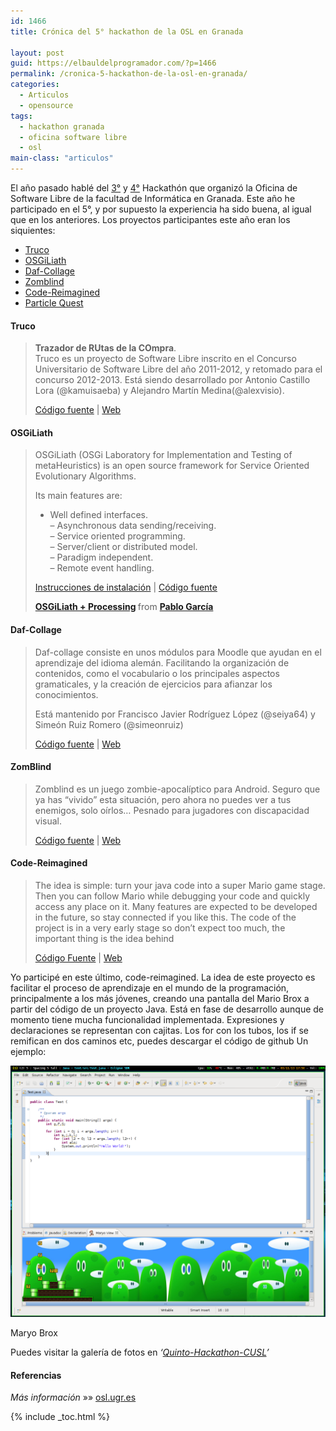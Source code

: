 ```yaml
---
id: 1466
title: Crónica del 5° hackathon de la OSL en Granada

layout: post
guid: https://elbauldelprogramador.com/?p=1466
permalink: /cronica-5-hackathon-de-la-osl-en-granada/
categories:
  - Articulos
  - opensource
tags:
  - hackathon granada
  - oficina software libre
  - osl
main-class: "articulos"
---
```

El año pasado hablé del [3°][1] y [4°][2] Hackathón que organizó la Oficina de Software Libre de la facultad de Informática en Granada. Este año he participado en el 5°, y por supuesto la experiencia ha sido buena, al igual que en los anteriores. Los proyectos participantes este año eran los siquientes:  

<!--ad-->

  * [Truco][3]
  * [OSGiLiath][4]
  * [Daf-Collage][5]
  * [Zomblind][6]
  * [Code-Reimagined][7]
  * [Particle Quest][8]

#### Truco

> **Trazador de RUtas de la COmpra**.  
> Truco es un proyecto de Software Libre inscrito en el Concurso Universitario de Software Libre del año 2011-2012, y retomado para el concurso 2012-2013. Está siendo desarrollado por Antonio Castillo Lora (@kamuisaeba) y Alejandro Martín Medina(@alexvisio).
>
> <a href="https://github.com/alexvisio/Truco" target="_blank">Código fuente</a> | <a href="http://trucocusl.wordpress.com/" target="_blank">Web</a>

#### OSGiLiath

> OSGiLiath (OSGi Laboratory for Implementation and Testing of metaHeuristics) is an open source framework for Service Oriented Evolutionary Algorithms.
>
> Its main features are:
>
> - Well defined interfaces.  
> &#8211; Asynchronous data sending/receiving.  
> &#8211; Service oriented programming.  
> &#8211; Server/client or distributed model.  
> &#8211; Paradigm independent.  
> &#8211; Remote event handling.
>
> <a href="http://osgiliath.org/2013/03/05/getting-started-osgiliath-eclipse/" target="_blank">Instrucciones de instalación</a> | <a href="https://sourceforge.net/projects/osgiliath/" target="_blank">Código fuente</a>
>
> <div style="margin-bottom:5px">
>   <strong> <a href="http://www.slideshare.net/fergunet/hackathon1" title="OSGiLiath + Processing" target="_blank">OSGiLiath + Processing</a> </strong> from <strong><a href="http://www.slideshare.net/fergunet" target="_blank">Pablo García</a></strong>
> </div></blockquote>
>
> #### Daf-Collage
>
> > Daf-collage consiste en unos módulos para Moodle que ayudan en el aprendizaje del idioma alemán. Facilitando la organización de contenidos, como el vocabulario o los principales aspectos gramaticales, y la creación de ejercicios para afianzar los conocimientos.
> >
> > Está mantenido por Francisco Javier Rodríguez López (@seiya64) y Simeón Ruiz Romero (@simeonruiz)
> >
> > <a href="https://github.com/seiya64/dafcollage" target="_blank">Código fuente</a> | <a href="http://dafcollage.wordpress.com/" target="_blank">Web</a>
>
> #### ZomBlind
>
> > Zomblind es un juego zombie-apocalíptico para Android. Seguro que ya has “vivido” esta situación, pero ahora no puedes ver a tus enemigos, solo oírlos… Pesnado para jugadores con discapacidad visual.
> >
> > <a href="https://github.com/deantares/zomblind" target="_blank">Código fuente</a> | <a href="http://web.deantares.es/zomblind/dejanos-tu-comentario/" target="_blank">Web</a>
>
> #### Code-Reimagined
>
> > The idea is simple: turn your java code into a super Mario game stage. Then you can follow Mario while debugging your code and quickly access any place on it. Many features are expected to be developed in the future, so stay connected if you like this. The code of the project is in a very early stage so don’t expect too much, the important thing is the idea behind
> >
> > <a href="https://github.com/javiplay/code-reimagined/tree/origin/testing" target="_blank">Código Fuente</a> | <a href="http://codereimagined.wordpress.com/" target="_blank">Web</a>
>
> Yo participé en este último, code-reimagined. La idea de este proyecto es facilitar el proceso de aprendizaje en el mundo de la programación, principalmente a los más jóvenes, creando una pantalla del Mario Brox a partir del código de un proyecto Java. Está en fase de desarrollo aunque de momento tiene mucha funcionalidad implementada. Expresiones y declaraciones se representan con cajitas. Los for con los tubos, los if se remifican en dos caminos etc, puedes descargar el código de github Un ejemplo:
>
>   <a  href="/assets/img/2013/03/Screenshot-from-2013-03-11-175049.png"><img src="/assets/img/2013/03/Screenshot-from-2013-03-11-175049-1024x817.png" alt="Maryo Brox"  class="size-large wp-image-1467" /></a>
>
>   <p class="wp-caption-text">
>     Maryo Brox
>   </p>
>
> Puedes visitar la galería de fotos en *‘<a href="http://osl.ugr.es/galeria/index.php/Quinto-Hackathon-CUSL" target="_blank">Quinto-Hackathon-CUSL</a>’*
>
> #### Referencias
>
> *Más información* »» <a href="http://osl.ugr.es/2013/02/14/v-hackathon-de-proyectos-del-concurso-universitario-de-software-libre/" target="_blank">osl.ugr.es</a>
>
>

 [1]: /mi-experiencia-en-el-3-hackathon-de-la/
 [2]: /cuarto-hackathon-de-proyectos-de/
 [3]: http://trucocusl.wordpress.com/
 [4]: http://osgiliath.org/ "Osgiliath de Pablo García"
 [5]: http://dafcollage.wordpress.com/
 [6]: http://web.deantares.es/zomblind/
 [7]: http://codereimagined.wordpress.com/
 [8]: http://particlequest.com/

{% include _toc.html %}
